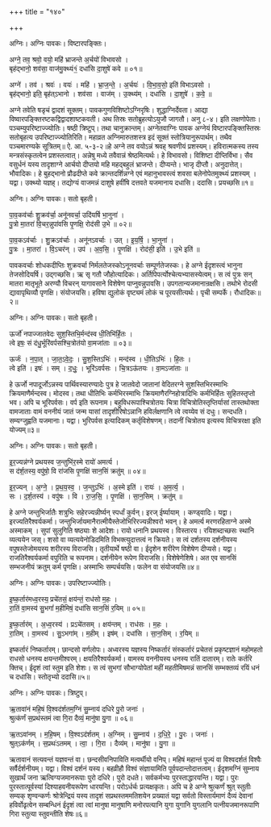 +++
title = "१४०"

+++


अग्निः। अग्निः पावकः। विष्टारपङ्क्तिः।

अग्ने॒ तव॒ श्रवो॒ वयो॒ महि॑ भ्राजन्ते अ॒र्चयो॑ विभावसो ।  
बृह॑द्भानो॒ शव॑सा॒ वाज॑मु॒क्थ्यं१॒॑ दधा॑सि दा॒शुषे॑ कवे ॥ ०१॥

अग्ने॑ । तव॑ । श्रवः॑ । वयः॑ । महि॑ । भ्रा॒ज॒न्ते॒ । अ॒र्चयः॑ । वि॒भा॒व॒सो॒ इति॑ विभाऽवसो ।  
बृह॑द्भानो॒ इति॒ बृह॑त्ऽभानो । शव॑सा । वाज॑म् । उ॒क्थ्य॑म् । दधा॑सि । दा॒शुषे॑ । क॒वे॒ ॥

अग्ने तवेति षडृचं द्वादशं सूक्तम्। पावकगुणविशिष्टोऽग्निरृषिः। शुद्धाग्निर्देवता। आद्या विष्वारपङ्क्तिरष्टकद्विद्वादशाष्टकवती। अथ तिस्रः सतोब्रुहत्योऽयुजौ जागतौ। अनु ८-४। इति लक्षणोपेताः। पञ्चम्युपरिष्टाज्ज्योतिः। षष्ठी त्रिष्टुप्। तथा चानुक्रान्तम्। अग्नेतवाग्निः पावक अग्नेयं विष्टारपङ्क्तिस्तिस्रः सतोबृहत्य उपरिष्टाज्ज्योतिरिति। महाव्रत अग्निमारुतशस्त्र इदं सूक्तं स्तोत्रियानुरूपार्थम्। तथैव पञ्चमारण्यके सूत्रितम्॥ ऐ. आ. ५-३-२॥हे अग्ने तव वयोऽन्नं श्रवह् श्रवणीयं प्रशस्यम्। हविरात्मकस्य तस्य मन्त्रसंस्कृतत्वेन प्रशस्तत्वात्। अन्नेषु मध्ये तवैवान्नं श्रेष्ठमित्यर्थः। हे विभावसो। विशिष्टा दीप्तिर्विभा। सैव वसुर्धनं यस्य तादृशाग्ने आर्चयो दीप्तयो महि महद्बहुलं भ्राजन्ते। दीप्यन्ते। भाजृ दीप्तौ। अनुदात्तेत्। भौवादिकः। हे बुहद्भानो प्रौढदीप्ते कवे क्रान्तदर्शिन्नग्ने एवं महानुभावस्त्वं शवसा बलेनोपेतमुक्थ्यं प्रशस्यम् । यद्वा। उक्थ्यो यज्ञह्। तद्योग्यं वाजमन्नं दाशुषे हवींषि दत्तवते यजमानाय दधासि। ददासि। प्रयच्छसि॥१॥

अग्निः। अग्निः पावकः। सतो बृहती।

पा॒व॒कव॑र्चाः शु॒क्रव॑र्चा॒ अनू॑नवर्चा॒ उदि॑यर्षि भा॒नुना॑ ।  
पु॒त्रो मा॒तरा॑ वि॒चर॒न्नुपा॑वसि पृ॒णक्षि॒ रोद॑सी उ॒भे ॥ ०२॥

पा॒व॒कऽव॑र्चाः । शु॒क्रऽव॑र्चाः । अनू॑नऽवर्चाः । उत् । इ॒य॒र्षि॒ । भा॒नुना॑ ।  
पु॒त्रः । मा॒तरा॑ । वि॒ऽचर॑न् । उप॑ । अ॒व॒सि॒ । पृ॒णक्षि॑ । रोद॑सी॒ इति॑ । उ॒भे इति॑ ॥

पावकवर्चाः शोधकदीप्तिः शुक्रवर्चा निर्मलतेजस्कोऽनूनवर्चाः सम्पूर्णतेजस्कः। हे अग्ने ईदृशस्त्वं भानुना तेजसोदियर्षि। उद्गच्छसि। ऋ सृ गतौ जौहोत्यादिकः। अर्तिपिपर्त्योश्चेत्यभ्यासस्येत्वम्। स त्वं पुत्रः सन् मातरा मातृभूते अरण्यौ विचरन् यागावसाने विशेषेण पाप्नुवन्नुपावसि। उपगतान्यजमानान्रक्षसि। तथोभे रोदसी द्यावापृथिव्यौ पृणक्षि। संयोजयसि। हविषा द्युलोकं वृष्ट्यमं लोकं च पूरयसीत्यर्थः। पृची सम्पर्के। रौधादिकः॥२॥

अग्निः। अग्निः पावकः। सतो बृहती।

ऊर्जो॑ नपाज्जातवेदः सुश॒स्तिभि॒र्मन्द॑स्व धी॒तिभि॑र्हि॒तः ।  
त्वे इषः॒ सं द॑धु॒र्भूरि॑वर्पसश्चि॒त्रोत॑यो वा॒मजा॑ताः ॥ ०३॥

ऊर्जः॑ । न॒पा॒त् । जा॒त॒ऽवे॒दः॒ । सु॒श॒स्तिऽभिः॑ । मन्द॑स्व । धी॒तिऽभिः॑ । हि॒तः ।  
त्वे इति॑ । इषः॑ । सम् । द॒धुः॒ । भूरि॑ऽवर्पसः । चि॒त्रऽऊ॑तयः । वा॒मऽजा॑ताः ॥

हे ऊर्जो नपादूर्जोऽन्नस्य पार्थिवस्यारण्यादेः पुत्र हे जातवेदो जातानां वेदितरग्ने सुशस्तिभिरस्माभिः क्रियमाणैर्मन्दस्व। मोदस्व। तथा धीतिभिः कर्मभिरस्माभिः क्रियमाणैरग्निहोत्रादिभिः कर्मभिर्हितः सुहितस्तृप्तो भव। अपि च भूरिपर्वसः। वर्प इति रूपनाम। बहुविधरूपाश्चित्रोतयः चित्रा विचित्रोतिस्तृप्तिर्यासां तास्तथोक्ता वामजाताः वामं वननीयं जातं जन्म यासां तादृशीरिषोऽन्नानि हविर्लक्षणानि त्वे त्वय्येव सं दधुः। सन्दधति। सम्यग्जुह्वति यजमानाः। यद्वा। भुरिपर्वस इत्यादिकम् कर्तृविशेषणम्। तदानीं चित्रोतय इत्यस्य विचित्ररक्षा इति योज्यम्॥३॥

अग्निः। अग्निः पावकः। सतो बृहती।

इ॒र॒ज्यन्न॑ग्ने प्रथयस्व ज॒न्तुभि॑र॒स्मे रायो॑ अमर्त्य ।  
स द॑र्श॒तस्य॒ वपु॑षो॒ वि रा॑जसि पृ॒णक्षि॑ सान॒सिं क्रतु॑म् ॥ ०४॥

इ॒र॒ज्यन् । अ॒ग्ने॒ । प्र॒थ॒य॒स्व॒ । ज॒न्तुऽभिः॑ । अ॒स्मे इति॑ । रायः॑ । अ॒म॒र्त्य॒ ।  
सः । द॒र्श॒तस्य॑ । वपु॑षः । वि । रा॒ज॒सि॒ । पृ॒णक्षि॑ । सा॒न॒सिम् । क्रतु॑म् ॥

हे अग्ने जन्तुभिर्जातैः शत्रुभिः सहेरज्यन्नीर्ष्यन् स्पर्धां कुर्वन्। इरज् ईर्ष्यायाम् । कण्ड्वादिः। यद्वा। इरज्यतिरैश्वर्यकर्मा। जन्तुभिर्जायमानैरात्मीयैस्तेजोभिरिरज्यन्नीश्वरो भवन्। हे अमर्त्य मरणरहिताग्ने अस्मे अस्माकम् । सुपां सुलुगिति षष्ठ्याः शे आदेशः। रायो धनानि प्रथयस्व। विस्तारय। रयिशब्दाच्छसः स्थानि व्यत्ययेन जस्। शसो वा व्यत्ययेनोडिदमिति विभक्त्युदात्तत्वं न क्रियते। स त्वं दर्शतस्य दर्शनीयस्य वपुषस्तेजोमयस्य शरीरस्य विराजसि। तृतीयार्थे षष्ठी वा। ईदृशेन शरीरेण विशेषेण दीप्यसे। यद्वा। राजतिरैश्वर्यकर्मा वपुरिति च रूपनाम। दर्शनीयेन रूपेण विराजसि। विशेषेणेशिषे। अत एव सानसिं सम्भजनीयं क्रतुम् कर्म पृणक्षि। अस्माभिः सम्पर्चयसि। फलेन वा संयोजयसि॥४॥

अग्निः। अग्निः पावकः। उपरिष्टाज्ज्योतिः।

इ॒ष्क॒र्तार॑मध्व॒रस्य॒ प्रचे॑तसं॒ क्षय॑न्तं॒ राध॑सो म॒हः ।  
रा॒तिं वा॒मस्य॑ सु॒भगां॑ म॒हीमिषं॒ दधा॑सि सान॒सिं र॒यिम् ॥ ०५॥

इ॒ष्क॒र्तार॑म् । अ॒ध्व॒रस्य॑ । प्रऽचे॑तसम् । क्षय॑न्तम् । राध॑सः । म॒हः ।  
रा॒तिम् । वा॒मस्य॑ । सु॒ऽभगा॑म् । म॒हीम् । इष॑म् । दधा॑सि । सा॒न॒सिम् । र॒यिम् ॥

इष्कर्तारं निष्कर्तारम्। छान्दसो वर्णलोपः। अध्वरस्य यज्ञस्य निष्कर्तारं संस्कर्तारं प्रचेतसं प्रकृष्टज्ञानं महोमहतो राधसो धनस्य क्षयन्तमीश्वरम्। क्षयतिरैश्वर्यकर्मा। वामस्य वननीयस्य धनस्य रातिं दातारम्। रातेः कर्तरि क्तिच्। ईदृशं त्वां स्तुम इति शेशः। स त्वं सुभगां सौभाग्योपेतां महीं महतीमिषमन्नं सानसिं सम्भक्तव्यं रयिं धनं च दधासि। स्तोतृभ्यो ददासि॥५॥

अग्निः। अग्निः पावकः। त्रिष्टुप्।

ऋ॒तावा॑नं महि॒षं वि॒श्वद॑र्शतम॒ग्निं सु॒म्नाय॑ दधिरे पु॒रो जनाः॑ ।  
श्रुत्क॑र्णं स॒प्रथ॑स्तमं त्वा गि॒रा दैव्यं॒ मानु॑षा यु॒गा ॥ ०६॥

ऋ॒तऽवा॑नम् । म॒हि॒षम् । वि॒श्वऽद॑र्शतम् । अ॒ग्निम् । सु॒म्नाय॑ । द॒धि॒रे॒ । पु॒रः । जनाः॑ ।  
श्रुत्ऽक॑र्णम् । स॒प्रथः॑ऽतमम् । त्वा॒ । गि॒रा । दैव्य॑म् । मानु॑षा । यु॒गा ॥

ऋतावानं सत्यवन्तं यज्ञवन्तं वा। छन्दसीवनिपाविति मत्वर्थीयो वनिप्। महिषं महान्तं पूज्यं वा विश्वदर्शतं विश्वैः सर्वैर्दर्शनीयम्। यद्वा। विश्वं दर्शनं यस्य। बहव्रीहौ विश्वं संज्ञायामिति पूर्वपदान्तोदात्तत्वम्। ईदृशमग्निं सुम्नाय सुखार्थं जना ऋत्विग्यजमानरूपाः पुरो दधिरे। पुरो दधते। सर्वकर्मभ्यः पुरस्ताद्धारयन्ति। यद्वा। पुरः पुरस्तात्पूर्वस्यां दिश्याहवनीयरूपेण धारयन्ति। परोऽर्धर्चः प्रत्यक्षकृतः। अपि च हे अग्ने श्रुत्कर्णं श्रुत् स्तुतीः सम्यक् शृण्वन्कर्णः श्रोत्रेन्द्रियं यस्य तादृशं सप्रथस्तममतिशयेन प्रख्यातं यद्वा सर्वतो विस्तार्यमाणं दैव्यं देवानां हविर्वोढृत्वेन सम्बन्धिनं ईदृशं त्वा त्वां मानुषा मानुषाणि मनोरपत्यानि युगा युगानि युगलानि पत्नीयजमानरूपाणि गिरा स्तुत्या स्तुवन्तीति शेषः॥६॥